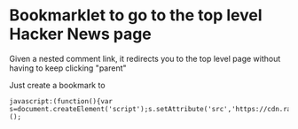 # Bookmarklet to go to the top level Hacker News page

Given a nested comment link, it redirects you to the top level page without having to keep clicking "parent"

Just create a bookmark to
```
javascript:(function(){var s=document.createElement('script');s.setAttribute('src','https://cdn.rawgit.com/benjiman/hntop/master/hntop.js');document.body.appendChild(s);})();

```

